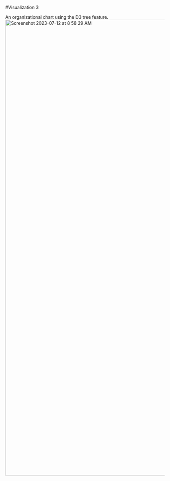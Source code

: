 #Visualization 3

An organizational chart using the D3 tree feature.
<img width="1439" alt="Screenshot 2023-07-12 at 8 58 29 AM" src="https://github.com/EpiXCoder/ACS4310-Data-Visualization3-Org-Chart/assets/111717862/18c1cd51-157d-4ecb-a7e9-6aaeb4a2d95d">
